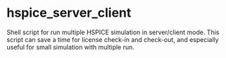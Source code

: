 # hspice_server_client

Shell script for run multiple HSPICE simulation in server/client mode.
This script can save a time for license check-in and check-out, and 
especially useful for small simulation with multiple run.

